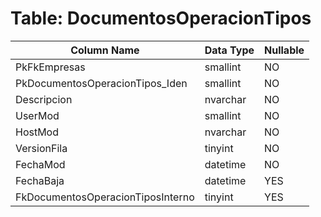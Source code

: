 # Table: DocumentosOperacionTipos

| Column Name | Data Type | Nullable |
|-------------|-----------|----------|
| PkFkEmpresas | smallint | NO |
| PkDocumentosOperacionTipos_Iden | smallint | NO |
| Descripcion | nvarchar | NO |
| UserMod | smallint | NO |
| HostMod | nvarchar | NO |
| VersionFila | tinyint | NO |
| FechaMod | datetime | NO |
| FechaBaja | datetime | YES |
| FkDocumentosOperacionTiposInterno | tinyint | YES |
